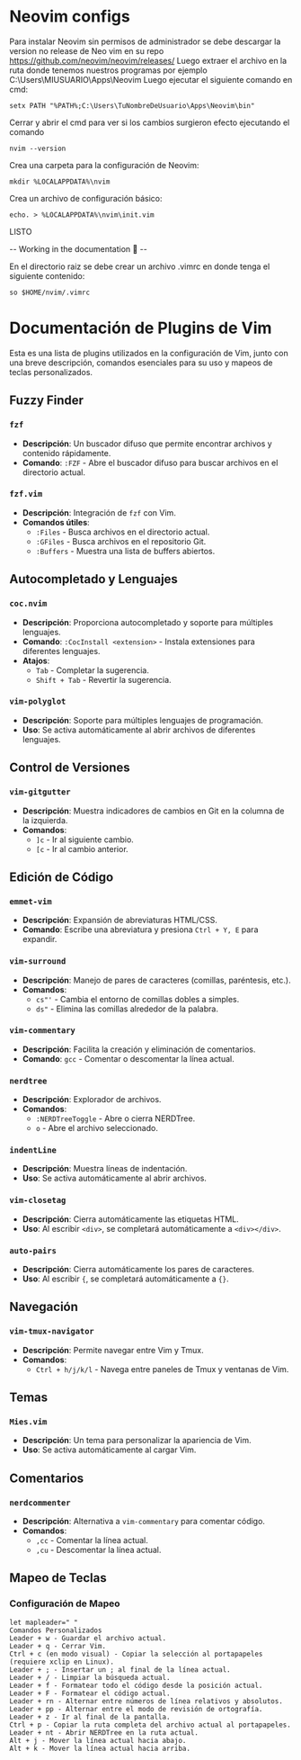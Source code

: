 # Neovim configs

Para instalar Neovim sin permisos de administrador se debe descargar la version no release de Neo vim en su repo https://github.com/neovim/neovim/releases/
Luego extraer el archivo en la ruta donde tenemos nuestros programas por ejemplo C:\Users\MIUSUARIO\Apps\Neovim
Luego ejecutar el siguiente comando en cmd:
```
setx PATH "%PATH%;C:\Users\TuNombreDeUsuario\Apps\Neovim\bin"
```
Cerrar y abrir el cmd para ver si los cambios surgieron efecto ejecutando el comando
```
nvim --version
```

Crea una carpeta para la configuración de Neovim:
```
mkdir %LOCALAPPDATA%\nvim
```

Crea un archivo de configuración básico:
```
echo. > %LOCALAPPDATA%\nvim\init.vim
```

LISTO

-- Working in the documentation 👷 --

En el directorio raiz se debe crear un archivo .vimrc en donde tenga el siguiente contenido:
```
so $HOME/nvim/.vimrc
```
# Documentación de Plugins de Vim

Esta es una lista de plugins utilizados en la configuración de Vim, junto con una breve descripción, comandos esenciales para su uso y mapeos de teclas personalizados.

## Fuzzy Finder

### `fzf`
- **Descripción**: Un buscador difuso que permite encontrar archivos y contenido rápidamente.
- **Comando**: `:FZF` - Abre el buscador difuso para buscar archivos en el directorio actual.

### `fzf.vim`
- **Descripción**: Integración de `fzf` con Vim.
- **Comandos útiles**:
  - `:Files` - Busca archivos en el directorio actual.
  - `:GFiles` - Busca archivos en el repositorio Git.
  - `:Buffers` - Muestra una lista de buffers abiertos.

## Autocompletado y Lenguajes

### `coc.nvim`
- **Descripción**: Proporciona autocompletado y soporte para múltiples lenguajes.
- **Comando**: `:CocInstall <extension>` - Instala extensiones para diferentes lenguajes.
- **Atajos**:
  - `Tab` - Completar la sugerencia.
  - `Shift + Tab` - Revertir la sugerencia.

### `vim-polyglot`
- **Descripción**: Soporte para múltiples lenguajes de programación.
- **Uso**: Se activa automáticamente al abrir archivos de diferentes lenguajes.

## Control de Versiones

### `vim-gitgutter`
- **Descripción**: Muestra indicadores de cambios en Git en la columna de la izquierda.
- **Comandos**:
  - `]c` - Ir al siguiente cambio.
  - `[c` - Ir al cambio anterior.

## Edición de Código

### `emmet-vim`
- **Descripción**: Expansión de abreviaturas HTML/CSS.
- **Comando**: Escribe una abreviatura y presiona `Ctrl + Y, E` para expandir.

### `vim-surround`
- **Descripción**: Manejo de pares de caracteres (comillas, paréntesis, etc.).
- **Comandos**:
  - `cs"'` - Cambia el entorno de comillas dobles a simples.
  - `ds"` - Elimina las comillas alrededor de la palabra.

### `vim-commentary`
- **Descripción**: Facilita la creación y eliminación de comentarios.
- **Comando**: `gcc` - Comentar o descomentar la línea actual.

### `nerdtree`
- **Descripción**: Explorador de archivos.
- **Comandos**:
  - `:NERDTreeToggle` - Abre o cierra NERDTree.
  - `o` - Abre el archivo seleccionado.

### `indentLine`
- **Descripción**: Muestra líneas de indentación.
- **Uso**: Se activa automáticamente al abrir archivos.

### `vim-closetag`
- **Descripción**: Cierra automáticamente las etiquetas HTML.
- **Uso**: Al escribir `<div>`, se completará automáticamente a `<div></div>`.

### `auto-pairs`
- **Descripción**: Cierra automáticamente los pares de caracteres.
- **Uso**: Al escribir `{`, se completará automáticamente a `{}`.

## Navegación

### `vim-tmux-navigator`
- **Descripción**: Permite navegar entre Vim y Tmux.
- **Comandos**:
  - `Ctrl + h/j/k/l` - Navega entre paneles de Tmux y ventanas de Vim.

## Temas

### `Mies.vim`
- **Descripción**: Un tema para personalizar la apariencia de Vim.
- **Uso**: Se activa automáticamente al cargar Vim.

## Comentarios

### `nerdcommenter`
- **Descripción**: Alternativa a `vim-commentary` para comentar código.
- **Comandos**:
  - `,cc` - Comentar la línea actual.
  - `,cu` - Descomentar la línea actual.

## Mapeo de Teclas

### Configuración de Mapeo
```vim
let mapleader=" "
Comandos Personalizados
Leader + w - Guardar el archivo actual.
Leader + q - Cerrar Vim.
Ctrl + c (en modo visual) - Copiar la selección al portapapeles (requiere xclip en Linux).
Leader + ; - Insertar un ; al final de la línea actual.
Leader + / - Limpiar la búsqueda actual.
Leader + f - Formatear todo el código desde la posición actual.
Leader + F - Formatear el código actual.
Leader + rn - Alternar entre números de línea relativos y absolutos.
Leader + pp - Alternar entre el modo de revisión de ortografía.
Leader + z - Ir al final de la pantalla.
Ctrl + p - Copiar la ruta completa del archivo actual al portapapeles.
Leader + nt - Abrir NERDTree en la ruta actual.
Alt + j - Mover la línea actual hacia abajo.
Alt + k - Mover la línea actual hacia arriba.
```
